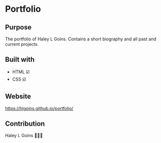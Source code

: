 # Portfolio

## Purpose
The portfolio of Haley L Goins. Contains a short biography and all past and current projects.

## Built with
* HTML ☑️
* CSS ☑️

## Website
https://hlgoins.github.io/portfolio/

## Contribution
Haley L Goins 🙇🏾‍♀️
